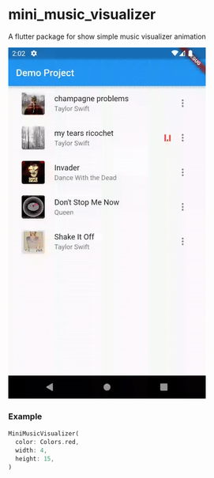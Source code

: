 # mini_music_visualizer

A flutter package for show simple music visualizer animation

![](screenshots/screenshot.gif)

### Example

```dart
MiniMusicVisualizer(
  color: Colors.red,
  width: 4,
  height: 15,
)
```